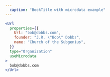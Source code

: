 ```yaml
---
  caption: "BookTitle with microdata example"
---
```


<!-- markdownlint-disable MD041 -->
<!-- dprint-ignore -->
```jsx
<Url
  properties={{
    Url: "bob@dobbs.com",
    founder: "J.R. \"Bob\" Dobbs",
    name: "Church of the Subgenius",
  }}
  type="Organization"
  useMicrodata
>
  bob@dobbs.com
</Url>
```
